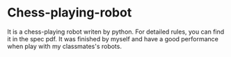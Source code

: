 # Chess-playing-robot
It is a chess-playing robot writen by python. For detailed rules, you can find it in the spec pdf. It was finished by myself and have a good performance when play with my classmates's robots. 
